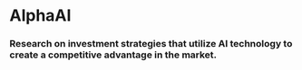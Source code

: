 # AlphaAI

### Research on investment strategies that utilize AI technology to create a competitive advantage in the market.